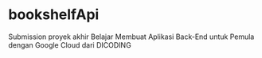 # bookshelfApi

Submission proyek akhir Belajar Membuat Aplikasi Back-End untuk Pemula dengan Google Cloud dari DICODING
